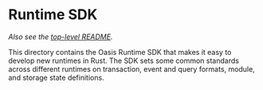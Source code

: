 # Runtime SDK

_Also see the [top-level README]._

This directory contains the Oasis Runtime SDK that makes it easy to develop new
runtimes in Rust. The SDK sets some common standards across different runtimes
on transaction, event and query formats, module, and storage state definitions.

[top-level README]: ../README.md
